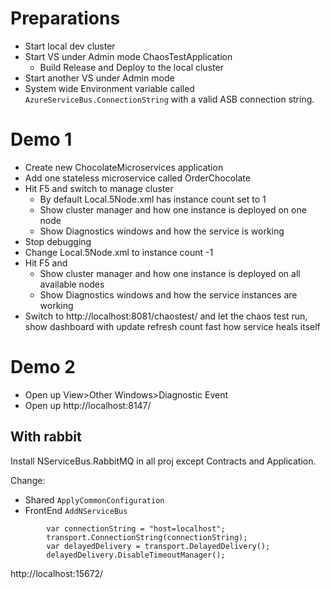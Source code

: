 # Preparations

- Start local dev cluster
- Start VS under Admin mode ChaosTestApplication
  - Build Release and Deploy to the local cluster
- Start another VS under Admin mode
- System wide Environment variable called `AzureServiceBus.ConnectionString` with a valid ASB connection string.

# Demo 1

- Create new ChocolateMicroservices application
- Add one stateless microservice called OrderChocolate
- Hit F5 and switch to manage cluster
  - By default Local.5Node.xml has instance count set to 1
  - Show cluster manager and how one instance is deployed on one node
  - Show Diagnostics windows and how the service is working
- Stop debugging
- Change Local.5Node.xml to instance count -1
- Hit F5 and 
  - Show cluster manager and how one instance is deployed on all available nodes
  - Show Diagnostics windows and how the service instances are working
- Switch to http://localhost:8081/chaostest/ and let the chaos test run, show dashboard with update refresh count fast how service heals itself

# Demo 2

- Open up View>Other Windows>Diagnostic Event
- Open up http://localhost:8147/

## With rabbit

Install NServiceBus.RabbitMQ in all proj except Contracts and Application.

Change:

- Shared `ApplyCommonConfiguration`
- FrontEnd `AddNServiceBus`

```
        var connectionString = "host=localhost";
        transport.ConnectionString(connectionString);
        var delayedDelivery = transport.DelayedDelivery();
        delayedDelivery.DisableTimeoutManager();
```

http://localhost:15672/